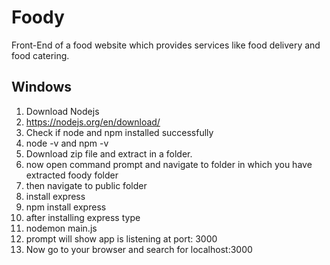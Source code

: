 # Foody
Front-End of a food website which provides services like food delivery and food catering. 
## Windows 
1. Download Nodejs
2. https://nodejs.org/en/download/
3. Check if node and npm installed successfully 
4. node -v and npm -v
5. Download zip file and extract in a folder.
6. now open command prompt and navigate to folder in which you have extracted foody folder 
7. then navigate to public folder
8. install express 
9. npm install express 
10. after installing express type 
11. nodemon main.js 
12. prompt will show app is listening at port: 3000
13. Now go to your browser and search for localhost:3000

